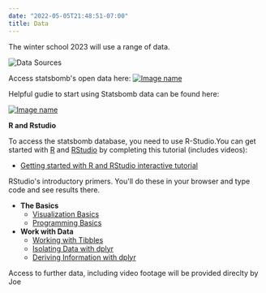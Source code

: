 ```yaml
---
date: "2022-05-05T21:48:51-07:00"
title: Data
---
```


The winter school 2023 will use a range of data.

![Data Sources](/./resources_files/data.png)

Access statsbomb's open data here:
[![Image name](/./resources_files/Statsbomb_Logo.jpeg)](https://statsbomb.com/what-we-do/hub/free-data/)

Helpful gudie to start using Statsbomb data can be found here:

[![Image name](/./resources_files/Statsbomb_intro.png)](http://statsbomb.com/wp-content/uploads/2019/12/Using-StatsBomb-Data-In-R.pdf)

**R and Rstudio**
 
To access the statsbomb database, you need to use R-Studio.You can get started with [R](https://www.r-project.org/) and [RStudio](https://www.rstudio.com/) by completing this tutorial (includes videos):

* [Getting started with R and RStudio interactive tutorial](http://milton-the-cat.rocks/learnr/r/r_getting_started/)

RStudio's introductory primers. You'll do these in your browser and type code and see results there.

- **The Basics**
	- [Visualization Basics](https://rstudio.cloud/learn/primers/1.1)
	- [Programming Basics](https://rstudio.cloud/learn/primers/1.2)
- **Work with Data**
	- [Working with Tibbles](https://rstudio.cloud/learn/primers/2.1)
	- [Isolating Data with dplyr](https://rstudio.cloud/learn/primers/2.2)
	- [Deriving Information with dplyr](https://rstudio.cloud/learn/primers/2.3)
	
Access to further data, including video footage will be provided direclty by Joe